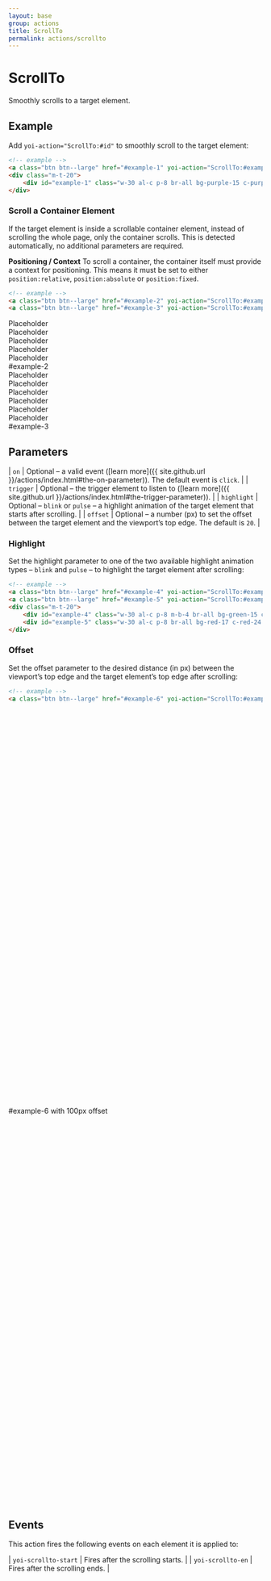 ```yaml
---
layout: base
group: actions
title: ScrollTo
permalink: actions/scrollto
---
```


# ScrollTo

<p class="intro">Smoothly scrolls to a target element.</p>

## Example

Add `yoi-action="ScrollTo:#id"` to smoothly scroll to the target element:

```html
<!-- example -->
<a class="btn btn--large" href="#example-1" yoi-action="ScrollTo:#example-1;">Scroll to #example-1</a>
<div class="m-t-20">
    <div id="example-1" class="w-30 al-c p-8 br-all bg-purple-15 c-purple-24 fs-2">#example-1</div>
</div>
```

### Scroll a Container Element

If the target element is inside a scrollable container element, instead of scrolling the whole page, only the container scrolls. This is detected automatically, no additional parameters are required.

<p class="hint hint--primary"><b>Positioning / Context</b> To scroll a container, the container itself must provide a context for positioning. This means it must be set to either <code>position:relative</code>, <code>position:absolute</code> or <code>position:fixed</code>.</p>

```html
<!-- example -->
<a class="btn btn--large" href="#example-2" yoi-action="ScrollTo:#example-2;">Scroll to #example-2</a>
<a class="btn btn--large" href="#example-3" yoi-action="ScrollTo:#example-3;">Scroll to #example-3</a>
```

<div class="m-t-4 h-40 p-4 br-all b-all bc-base-22 pos-relative scr-y">
    <div class="w-25 al-c p-8 m-b-2 br-all bg-base-24 c-base-12 fs-2">Placeholder</div>
    <div class="w-25 al-c p-8 m-b-2 br-all bg-base-24 c-base-12 fs-2">Placeholder</div>
    <div class="w-25 al-c p-8 m-b-2 br-all bg-base-24 c-base-12 fs-2">Placeholder</div>
    <div class="w-25 al-c p-8 m-b-2 br-all bg-base-24 c-base-12 fs-2">Placeholder</div>
    <div class="w-25 al-c p-8 m-b-2 br-all bg-base-24 c-base-12 fs-2">Placeholder</div>
    <div id="example-2" class="w-25 al-c p-8 m-b-2 br-all bg-yellow-20 c-yellow-8 fs-2">#example-2</div>
    <div class="w-25 al-c p-8 m-b-2 br-all bg-base-24 c-base-12 fs-2">Placeholder</div>
    <div class="w-25 al-c p-8 m-b-2 br-all bg-base-24 c-base-12 fs-2">Placeholder</div>
    <div class="w-25 al-c p-8 m-b-2 br-all bg-base-24 c-base-12 fs-2">Placeholder</div>
    <div class="w-25 al-c p-8 m-b-2 br-all bg-base-24 c-base-12 fs-2">Placeholder</div>
    <div class="w-25 al-c p-8 m-b-2 br-all bg-base-24 c-base-12 fs-2">Placeholder</div>
    <div class="w-25 al-c p-8 m-b-2 br-all bg-base-24 c-base-12 fs-2">Placeholder</div>
    <div id="example-3" class="w-25 al-c p-8 m-b-2 br-all bg-yellow-20 c-yellow-8 fs-2">#example-3</div>
</div>

## Parameters

| `on`        | Optional – a valid event ([learn more]({{ site.github.url }}/actions/index.html#the-on-parameter)). The default event is `click`.             |
| `trigger`   | Optional – the trigger element to listen to ([learn more]({{ site.github.url }}/actions/index.html#the-trigger-parameter)).                   |
| `highlight` | Optional – `blink` or `pulse` – a highlight animation of the target element that starts after scrolling.                |
| `offset`    | Optional – a number (px) to set the offset between the target element and the viewport’s top edge. The default is `20`. |

### Highlight

Set the highlight parameter to one of the two available highlight animation types – `blink` and `pulse` – to highlight the target element after scrolling:

```html
<!-- example -->
<a class="btn btn--large" href="#example-4" yoi-action="ScrollTo:#example-4; highlight:blink;">Scroll to #example-4 and blink</a>
<a class="btn btn--large" href="#example-5" yoi-action="ScrollTo:#example-5; highlight:pulse;">Scroll to #example-5 and pulse</a>
<div class="m-t-20">
    <div id="example-4" class="w-30 al-c p-8 m-b-4 br-all bg-green-15 c-green-24 fs-2">#example-4</div>
    <div id="example-5" class="w-30 al-c p-8 br-all bg-red-17 c-red-24 fs-2">#example-5</div>
</div>
```

### Offset

Set the offset parameter to the desired distance (in px) between the viewport’s top edge and the target element’s top edge after scrolling:

```html
<!-- example -->
<a class="btn btn--large" href="#example-6" yoi-action="ScrollTo:#example-6; offset:100;">Scroll to #example-6</a>
```

<div style="margin:800px 0;">
    <div id="example-6" class="w-30 al-c p-8 m-b-4 br-all bg-green-15 c-green-24 fs-2">#example-6 with 100px offset</div>
</div>

## Events

This action fires the following events on each element it is applied to:

| `yoi-scrollto-start` | Fires after the scrolling starts. |
| `yoi-scrollto-en`    | Fires after the scrolling ends.   |
